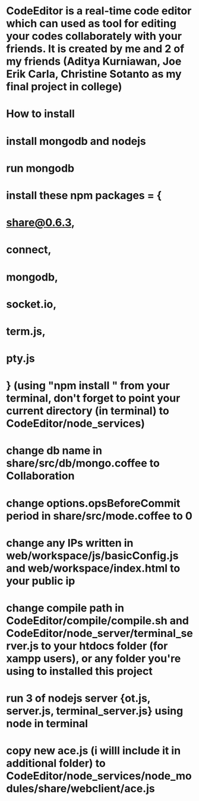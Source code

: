 # CodeEditor is a real-time code editor which can used as tool for editing your codes collaborately with your friends. It is created by me and 2 of my friends (Aditya Kurniawan, Joe Erik Carla, Christine Sotanto as my final project in college)
# How to install
# install mongodb and nodejs
# run mongodb
# install these npm packages = {
#	 share@0.6.3,
#	 connect,
#	 mongodb,
#   socket.io,
#   term.js,
#   pty.js
# } (using "npm install <packages list>" from your terminal, don't forget to point your current directory (in terminal) to CodeEditor/node_services)
# change db name in share/src/db/mongo.coffee to Collaboration
# change options.opsBeforeCommit period in share/src/mode.coffee to 0
# change any IPs written in web/workspace/js/basicConfig.js and web/workspace/index.html to your public ip
# change compile path in CodeEditor/compile/compile.sh and CodeEditor/node_server/terminal_server.js to your htdocs folder (for xampp users), or any folder you're using to installed this project
# run 3 of nodejs server {ot.js, server.js, terminal_server.js} using node <filename> in terminal
# copy new ace.js (i willl include it in additional folder) to CodeEditor/node_services/node_modules/share/webclient/ace.js

